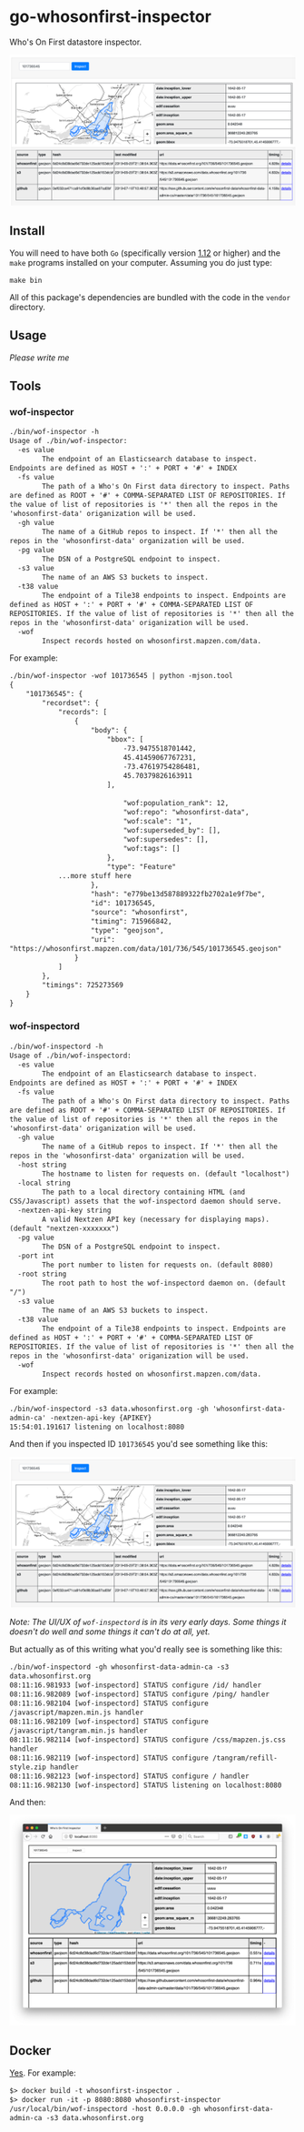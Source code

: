 # go-whosonfirst-inspector

Who's On First datastore inspector.

![](docs/images/20190724-wof-inspectord.png)

## Install

You will need to have both `Go` (specifically version [1.12](https://golang.org/dl/) or higher) and the `make` programs installed on your computer. Assuming you do just type:

```
make bin
```

All of this package's dependencies are bundled with the code in the `vendor` directory.

## Usage

_Please write me_

## Tools

### wof-inspector

```
./bin/wof-inspector -h
Usage of ./bin/wof-inspector:
  -es value
    	The endpoint of an Elasticsearch database to inspect. Endpoints are defined as HOST + ':' + PORT + '#' + INDEX
  -fs value
    	The path of a Who's On First data directory to inspect. Paths are defined as ROOT + '#' + COMMA-SEPARATED LIST OF REPOSITORIES. If the value of list of repositories is '*' then all the repos in the 'whosonfirst-data' origanization will be used.
  -gh value
    	The name of a GitHub repos to inspect. If '*' then all the repos in the 'whosonfirst-data' organization will be used.
  -pg value
    	The DSN of a PostgreSQL endpoint to inspect.
  -s3 value
    	The name of an AWS S3 buckets to inspect.
  -t38 value
    	The endpoint of a Tile38 endpoints to inspect. Endpoints are defined as HOST + ':' + PORT + '#' + COMMA-SEPARATED LIST OF REPOSITORIES. If the value of list of repositories is '*' then all the repos in the 'whosonfirst-data' origanization will be used.
  -wof
    	Inspect records hosted on whosonfirst.mapzen.com/data.
```

For example:

```
./bin/wof-inspector -wof 101736545 | python -mjson.tool
{
    "101736545": {
        "recordset": {
            "records": [
                {
                    "body": {
                        "bbox": [
                            -73.9475518701442,
                            45.41459067767231,
                            -73.47619754286481,
                            45.70379826163911
                        ],

                            "wof:population_rank": 12,
                            "wof:repo": "whosonfirst-data",
                            "wof:scale": "1",
                            "wof:superseded_by": [],
                            "wof:supersedes": [],
                            "wof:tags": []
                        },
                        "type": "Feature"
			...more stuff here
                    },
                    "hash": "e779be13d587889322fb2702a1e9f7be",
                    "id": 101736545,
                    "source": "whosonfirst",
                    "timing": 715966842,
                    "type": "geojson",
                    "uri": "https://whosonfirst.mapzen.com/data/101/736/545/101736545.geojson"
                }
            ]
        },
        "timings": 725273569
    }
}
```

### wof-inspectord

```
./bin/wof-inspectord -h
Usage of ./bin/wof-inspectord:
  -es value
    	The endpoint of an Elasticsearch database to inspect. Endpoints are defined as HOST + ':' + PORT + '#' + INDEX
  -fs value
    	The path of a Who's On First data directory to inspect. Paths are defined as ROOT + '#' + COMMA-SEPARATED LIST OF REPOSITORIES. If the value of list of repositories is '*' then all the repos in the 'whosonfirst-data' origanization will be used.
  -gh value
    	The name of a GitHub repos to inspect. If '*' then all the repos in the 'whosonfirst-data' organization will be used.
  -host string
    	The hostname to listen for requests on. (default "localhost")
  -local string
    	The path to a local directory containing HTML (and CSS/Javascript) assets that the wof-inspectord daemon should serve.
  -nextzen-api-key string
    	A valid Nextzen API key (necessary for displaying maps). (default "nextzen-xxxxxxx")
  -pg value
    	The DSN of a PostgreSQL endpoint to inspect.
  -port int
    	The port number to listen for requests on. (default 8080)
  -root string
    	The root path to host the wof-inspectord daemon on. (default "/")
  -s3 value
    	The name of an AWS S3 buckets to inspect.
  -t38 value
    	The endpoint of a Tile38 endpoints to inspect. Endpoints are defined as HOST + ':' + PORT + '#' + COMMA-SEPARATED LIST OF REPOSITORIES. If the value of list of repositories is '*' then all the repos in the 'whosonfirst-data' origanization will be used.
  -wof
    	Inspect records hosted on whosonfirst.mapzen.com/data.
```

For example:

```
./bin/wof-inspectord -s3 data.whosonfirst.org -gh 'whosonfirst-data-admin-ca' -nextzen-api-key {APIKEY}
15:54:01.191617 listening on localhost:8080
```

And then if you inspected ID `101736545` you'd see something like this:

![](docs/images/20190724-wof-inspectord.png)

_Note: The UI/UX of `wof-inspectord` is in its very early days. Some things it doesn't do well and some things it can't do at all, yet._

But actually as of this writing what you'd really see is something like this:

```
./bin/wof-inspectord -gh whosonfirst-data-admin-ca -s3 data.whosonfirst.org
08:11:16.981933 [wof-inspectord] STATUS configure /id/ handler
08:11:16.982089 [wof-inspectord] STATUS configure /ping/ handler
08:11:16.982104 [wof-inspectord] STATUS configure /javascript/mapzen.min.js handler
08:11:16.982109 [wof-inspectord] STATUS configure /javascript/tangram.min.js handler
08:11:16.982114 [wof-inspectord] STATUS configure /css/mapzen.js.css handler
08:11:16.982119 [wof-inspectord] STATUS configure /tangram/refill-style.zip handler
08:11:16.982123 [wof-inspectord] STATUS configure / handler
08:11:16.982130 [wof-inspectord] STATUS listening on localhost:8080
```

And then:

![](docs/images/201907-inspectord-101736545.png)

## Docker

[Yes](Dockerfile). For example:

```
$> docker build -t whosonfirst-inspector .
$> docker run -it -p 8080:8080 whosonfirst-inspector /usr/local/bin/wof-inspectord -host 0.0.0.0 -gh whosonfirst-data-admin-ca -s3 data.whosonfirst.org
```

